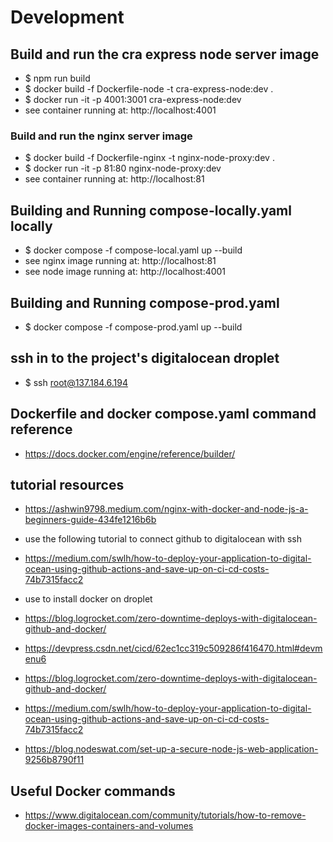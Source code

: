 # Development

## Build and run the cra express node server image

- $ npm run build
- $ docker build -f Dockerfile-node -t cra-express-node:dev .
- $ docker run -it -p 4001:3001 cra-express-node:dev
- see container running at: http://localhost:4001

### Build and run the nginx server image

- $ docker build -f Dockerfile-nginx -t nginx-node-proxy:dev .
- $ docker run -it -p 81:80 nginx-node-proxy:dev
- see container running at: http://localhost:81

## Building and Running compose-locally.yaml locally

- $ docker compose -f compose-local.yaml up --build
- see nginx image running at: http://localhost:81
- see node image running at: http://localhost:4001

## Building and Running compose-prod.yaml

- $ docker compose -f compose-prod.yaml up --build

## ssh in to the project's digitalocean droplet

- $ ssh root@137.184.6.194


## Dockerfile and docker compose.yaml command reference

- https://docs.docker.com/engine/reference/builder/

## tutorial resources

- https://ashwin9798.medium.com/nginx-with-docker-and-node-js-a-beginners-guide-434fe1216b6b

- use the following tutorial to connect github to digitalocean with ssh
- https://medium.com/swlh/how-to-deploy-your-application-to-digital-ocean-using-github-actions-and-save-up-on-ci-cd-costs-74b7315facc2

- use to install docker on droplet
- https://blog.logrocket.com/zero-downtime-deploys-with-digitalocean-github-and-docker/

- https://devpress.csdn.net/cicd/62ec1cc319c509286f416470.html#devmenu6
- https://blog.logrocket.com/zero-downtime-deploys-with-digitalocean-github-and-docker/
- https://medium.com/swlh/how-to-deploy-your-application-to-digital-ocean-using-github-actions-and-save-up-on-ci-cd-costs-74b7315facc2
- https://blog.nodeswat.com/set-up-a-secure-node-js-web-application-9256b8790f11

## Useful Docker commands

- https://www.digitalocean.com/community/tutorials/how-to-remove-docker-images-containers-and-volumes
  